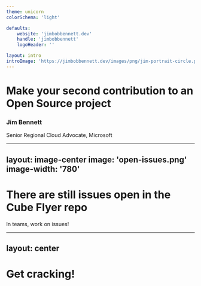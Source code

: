 ```yaml
---
theme: unicorn
colorSchema: 'light'

defaults:
    website: 'jimbobbennett.dev'
    handle: 'jimbobbennett'
    logoHeader: ''

layout: intro
introImage: 'https://jimbobbennett.dev/images/png/jim-portrait-circle.png'
---
```


# Make your second contribution to an Open Source project

### Jim Bennett

Senior Regional Cloud Advocate, Microsoft

<!-- 
Hi, I am name.

This session is all about making your second contribution to Flappy Cube!

-->

---
layout: image-center
image: 'open-issues.png'
image-width: '780'
---

# There are still issues open in the Cube Flyer repo

In teams, work on issues!

<!--

We fixed one issue, but we have 4 more. Your job is to fix issues and get the changes merged.

-->


---
layout: center
---

# Get cracking!

<!--

In your teams, work on the issues. You can either pick one issue per team member, or have multiple team members collaborating. The goal is to get the issues merged into the project owners repo.
Mentors are here to help!

-->

